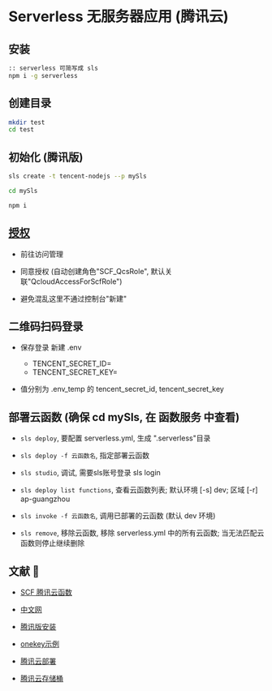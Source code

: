 # Serverless 无服务器应用 (腾讯云)

## 安装
```bash
:: serverless 可简写成 sls
npm i -g serverless
```

## 创建目录
```bash
mkdir test
cd test
```

## 初始化 (腾讯版)
```bash
sls create -t tencent-nodejs --p mySls

cd mySls

npm i
```

## [授权](https://console.cloud.tencent.com/scf/index?rid=1)
* 前往访问管理

* 同意授权 (自动创建角色"SCF_QcsRole", 默认关联"QcloudAccessForScfRole")

* 避免混乱这里不通过控制台"新建"

## 二维码扫码登录
* 保存登录 新建 .env
	+ TENCENT_SECRET_ID=
	+ TENCENT_SECRET_KEY=

* 值分别为 .env_temp 的 tencent_secret_id, tencent_secret_key

## 部署云函数 (确保 cd mySls, 在 函数服务 中查看)
* `sls deploy`, 要配置 serverless.yml, 生成 ".serverless"目录

* `sls deploy -f 云函数名`, 指定部署云函数

* `sls studio`, 调试, 需要sls账号登录 sls login

* `sls deploy list functions`, 查看云函数列表; 默认环境 [-s] dev; 区域 [-r] ap-guangzhou

* `sls invoke -f 云函数名`, 调用已部署的云函数 (默认 dev 环境)

* `sls remove`, 移除云函数, 移除 serverless.yml 中的所有云函数; 当无法匹配云函数则停止继续删除

## 文献 🎨
* [SCF 腾讯云函数](https://cloud.tencent.com/document/product/583/33445)

* [中文网](https://www.serverless.com/cn)

* [腾讯版安装](https://serverlesscloud.cn/doc/providers/tencent/cli-reference/quick-start)

* [onekey示例](https://cloud.tencent.com/developer/article/1612098)

* [腾讯云部署](https://cloud.tencent.com/document/product/583/43336)

* [腾讯云存储桶](https://console.cloud.tencent.com/cos5/bucket)
